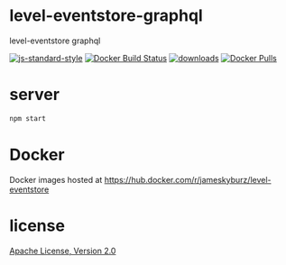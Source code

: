 # level-eventstore-graphql

level-eventstore graphql

[![js-standard-style](https://img.shields.io/badge/code_style-standard-brightgreen.svg)](https://github.com/feross/standard)
[![Docker Build Status](https://img.shields.io/docker/build/jameskyburz/level-eventstore.svg)]()
[![downloads](https://img.shields.io/npm/dm/level-eventstore.svg)](https://npmjs.org/package/level-eventstore)
[![Docker Pulls](https://img.shields.io/docker/pulls/jameskyburz/level-eventstore.svg)]()

# server
```sh
npm start
```

# Docker

Docker images hosted at https://hub.docker.com/r/jameskyburz/level-eventstore

# license

[Apache License, Version 2.0](LICENSE)
